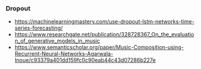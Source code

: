 ### Dropout

- https://machinelearningmastery.com/use-dropout-lstm-networks-time-series-forecasting/
- https://www.researchgate.net/publication/328728367_On_the_evaluation_of_generative_models_in_music
- https://www.semanticscholar.org/paper/Music-Composition-using-Recurrent-Neural-Networks-Agarwala-Inoue/c93379a401dd159fc0c90eab44c43d07286b227e
